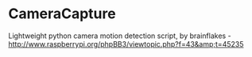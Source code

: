 CameraCapture
=============

Lightweight python camera motion detection script, by brainflakes - http://www.raspberrypi.org/phpBB3/viewtopic.php?f=43&amp;t=45235
